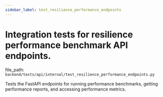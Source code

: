 ```yaml
---
sidebar_label: test_resilience_performance_endpoints
---
```


# Integration tests for resilience performance benchmark API endpoints.

  file_path: `backend/tests/api/internal/test_resilience_performance_endpoints.py`

Tests the FastAPI endpoints for running performance benchmarks,
getting performance reports, and accessing performance metrics.
